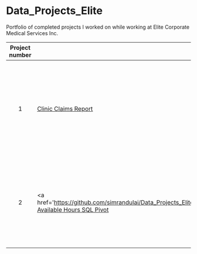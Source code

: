 # Data_Projects_Elite
Portfolio of completed projects I worked on while working at Elite Corporate Medical Services Inc.

| Project number | Title | Description |
| :-----------: | ----------- |----------- |
| 1 | <a href='https://github.com/simrandulai/Data_Projects_Elite/tree/main/Clinic%20Claims%20Report' target=_blank><u>Clinic Claims Report</u></a> | Built an interactive Tableau dashboard to analyze clinic claims data, CPT and ICD-10 code trends, patient demographics, and appointment patterns. | |
| 2 | <a href='https://github.com/simrandulai/Data_Projects_Elite/tree/main/Total%20Available%20Hours%20SQL%20Pivot><u>Total Available Hours SQL Pivot</u></a> | Created an SQL pivot table to structure clinic availability data efficiently, ensuring accurate calculations of total available hours. |
